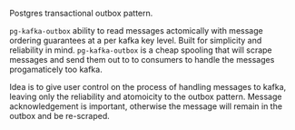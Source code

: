 Postgres transactional outbox pattern. 

`pg-kafka-outbox` ability to read messages actomically with message ordering guarantees at a per kafka key level. 
Built for simplicity and reliability in mind. `pg-kafka-outbox` is a cheap spooling 
that will scrape messages and send them out to to consumers to handle the messages progamaticely too kafka. 

Idea is to give user control on the process of handling messages to kafka, leaving only the reliability and atomoicity to 
the outbox pattern. Message acknowledgement is important, otherwise the message will remain in the outbox and be re-scraped.
